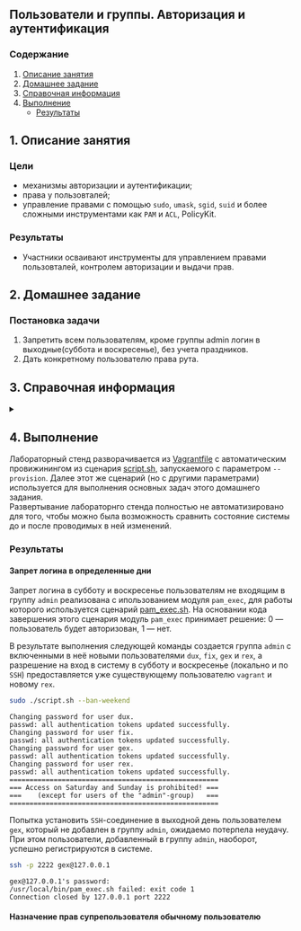 ## Пользователи и группы. Авторизация и аутентификация
### Содержание
1. [Описание занятия](#description)  
2. [Домашнее задание](#homework)  
3. [Справочная информация](#info)  
4. [Выполнение](#exec)  
    - [Результаты](#result)   

## 1. Описание занятия <a name="description"></a>
### Цели
- механизмы авторизации и аутентификации;  
- права у пользовталей;  
- управление правами с помощью `sudo`, `umask`, `sgid`, `suid` и более сложными инструментами как `PAM` и `ACL`, PolicyKit.  

### Результаты  
- Участники осваивают инструменты для управлением правами пользовталей, контролем авторизации и выдачи прав.  

## 2. Домашнее задание  <a name="homework"></a>
### Постановка задачи
1. Запретить всем пользователям, кроме группы admin логин в выходные(суббота и воскресенье), без учета праздников.  
2. Дать конкретному пользователю права рута.  

## 3. Справочная информация <a name="info"></a>  

<details>
    <summary></summary>

### Основные термины и определения

PAM (Pluggable Authentication Modules)

- `Аутентификация` — процесс подтверждения пользователем своей “подлинности”. Ввод логина и пароля.  
- `Авторизация` — процесс наделения пользователя правами (предоставления доступа к каким-либо объектам).  
- `Аккаунтинг` — запись информации о произошедших событиях.  

`UID` — организационное разделение, при котором существуют две группы пользователей: одна группа — для демонов, другая — для &laquoживых&raquo пользователей; определяется в `/etc/login.defs` и используется в системных утилитах работы с пользователями и группами.  

### PAM

`PAM` — библиотека, реализующая возможность `AAA` с помощью стандартизированных динамически подгружаемых модулей; конфигурируется в `/etc/pam.d`.  

Аутентификация:  
- `pam_unix` — аутентификация в `/etc/passwd`;  
- `pam_userdb` — аутентификация против (against) BDB-файла;  
- `pam_rootok` — разрешение root’у всего.  
Авторизация:  
- `pam_wheel` — авторизация для сервиса с использованием группы `wheel`.   


###

| Флаг     | Владелец | Группа | Остальные |
|:---------|:---------|:-------|:----------|
| `-`      | `rwx`    | `rwx`  |  `rwx`    |

| oct | bin | mask |
|:----|:----|:-----|
| 0   | 000 | ---  |
| 1   | 001 | --x  |
| 2   | 010 | -w-  |
| 3   | 011 | -wx  |
| 4   | 100 | r--  |
| 5   | 101 | r-x  |
| 6   | 110 | rw-  |
| 7   | 111 | rwx  |

`SUID`, `SGID`  
- Восьмеричные значения для `SUID` и `SGID`: 4000 и 2000.  
- Символьные: `u+s` и `g+s`.  
Для исполняемого файла:  
- Файл будет исполняться с `UID`/`GID` владельца файла.  
Для директории:  
- все созданные в ней файлы будут наследовать `UID`/`GID` директории.  
`Sticky bit`  
- Восьмеричные значения для `sticky bit` - 1000.  
- Символьные: `+t`.  
Для директории:  
- Каталог с установленным `sticky`-битом означает, что удалить файл из этого каталога может только владелец файла или суперпользователь.






###
`/etc/shadow` — системный файл с паролями пользователей;  
`/etc/login.defs` — файл, в котором можно настроить в т.ч. и `UID` (мин. и макс. значения, обычно `UID` < 1000 назначаются системным пользователям);  
`/etc/shells` — доступные командные оболочки;  
`/etc/securetty` — ;  
`id user` — вывод `id` пользователя `user`;  
`/etc/group` — группы пользователей;  
`/etc/gshadow` — на группу можно поставить пароль;  
`chsh` — команда для смены оболочки;  
`groups` — показывает текущую группу;   
`newgrp` — изменить главную группу;  

#### PolicyKit
`pkaction` — список политик;  
`ldd файл` — показывает с какими библиотеками слинкован файл;  

#### ACL
`getfacl file` —

</details>

## 4. Выполнение <a name="exec"></a>  
Лабораторный стенд разворачивается из [Vagrantfile](https://github.com/che-a/OTUS_LinuxAdministrator/blob/master/tasks/10/Vagrantfile) с автоматическим провижинингом из сценария [script.sh](https://github.com/che-a/OTUS_LinuxAdministrator/blob/master/tasks/10/script.sh), запускаемого с параметром `--provision`. Далее этот же сценарий (но с другими параметрами) используется для выполнения основных задач этого домашнего задания.  
Развертывание лабораторнго стенда полностью не автоматизировано для того, чтобы можно была возможность сравнить состояние системы до и после проводимых в ней изменений.

### Результаты <a name="result"></a>  
#### Запрет логина в определенные дни
Запрет логина в субботу и воскресенье пользователям не входящим в группу `admin` реализована с ипользованием модуля `pam_exec`, для работы которого используется сценарий [pam_exec.sh](https://github.com/che-a/OTUS_LinuxAdministrator/blob/master/tasks/10/pam_exec.sh). На основании кода завершения этого сценария модуль `pam_exec` принимает решение: 0 — пользователь будет авторизован, 1 — нет.


В результате выполнения следующей команды создается группа `admin` с включенными в неё новыми пользователями `dux`, `fix`, `gex` и `rex`, а разрешение на вход в систему в субботу и воскресенье (локально и по `SSH`) предоставляется уже существующему пользователю `vagrant` и новому `rex`.
```bash
sudo ./script.sh --ban-weekend
```
```console
Changing password for user dux.
passwd: all authentication tokens updated successfully.
Changing password for user fix.
passwd: all authentication tokens updated successfully.
Changing password for user gex.
passwd: all authentication tokens updated successfully.
Changing password for user rex.
passwd: all authentication tokens updated successfully.
====================================================
=== Access on Saturday and Sunday is prohibited! ===
===    (except for users of the "admin"-group)   ===
====================================================
```
Попытка установить `SSH`-соединение в выходной день пользователем `gex`, который не добавлен в группу `admin`, ожидаемо потерпела неудачу. При этом пользователи, добавленный в группу `admin`, наоборот, успешно регистрируются в системе.
```bash
ssh -p 2222 gex@127.0.0.1
```
```console
gex@127.0.0.1's password: 
/usr/local/bin/pam_exec.sh failed: exit code 1
Connection closed by 127.0.0.1 port 2222
```

#### Назначение прав супрепользователя обычному пользователю


